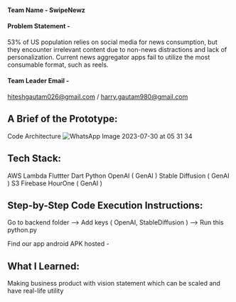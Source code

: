 #### Team Name - SwipeNewz

#### Problem Statement - 
53% of US population relies on social media for news consumption, but they encounter irrelevant content due to non-news distractions and lack of personalization. Current news aggregator apps fail to utilize the most consumable format, such as reels.

#### Team Leader Email - 
hiteshgautam026@gmail.com /  harry.gautam980@gmail.com

## A Brief of the Prototype:

  Code Architecture 
  ![WhatsApp Image 2023-07-30 at 05 31 34](https://github.com/HiteshG/gen-ai-rush-buildathon/assets/28000328/94ecd4a3-f655-4c77-a307-9ad55a8aaad0)
  
## Tech Stack: 
   AWS Lambda
   Fluttter
   Dart
   Python
   OpenAI ( GenAI )
   Stable Diffusion ( GenAI )
   S3
   Firebase
   HourOne ( GenAI )
    
   
## Step-by-Step Code Execution Instructions:
  Go to backend folder --> Add keys ( OpenAI, StableDiffusion ) --> Run this python.py 

  Find our app android APK hosted - 
  
## What I Learned:
   Making business product with vision statement which can be scaled and have real-life utility
